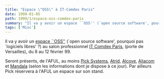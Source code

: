 ```yaml
---
title: "Espace \"OSS\" à IT-Comdex Paris"
date: 1999-01-05
path: 1999/1/espace-oss-comdex-paris
summary: "Il va y avoir un espace ``OSS'' (`open source software', pourquoi pas `logiciels libres' ?) au salon professionnel IT Comdex Paris, (porte de Versailles), du 8 au 12 février 99."
tags: ['Misc']
---
```


<P>
Il va y avoir un <A HREF="http://www.birp.com/lx/">espace
``OSS''</A> (`open source software', pourquoi
pas `logiciels libres' ?) au salon professionnel  <A HREF="http://www.comdex.com/comdex/owa/event_home?v_event_id=280">IT
Comdex Paris</A>, (porte de Versailles), du 8 au 12 février 99.
</P>

<P>
Seront présents, de l'AFUL, au moins <A HREF="http://www.pick-systems.fr/">Pick Systems</A>,
<A HREF="http://www.atrid.fr/">Atrid</A>,
<A HREF="http://www.alcove.fr/">Alcove</A>,
<A HREF="http://www.aliacom.fr/">Aliacom</A> et <A HREF="http://www.mandalux.com/">Mandala</A> (selon les informations dont
je dispose à ce jour). Par ailleurs Pick réservera à l'AFUL un espace
sur son stand.
</P>


